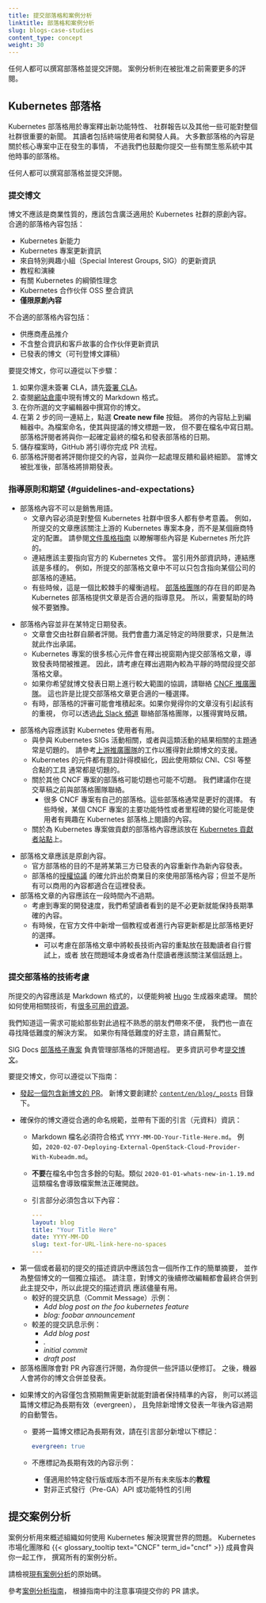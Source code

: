 ```yaml
---
title: 提交部落格和案例分析
linktitle: 部落格和案例分析
slug: blogs-case-studies
content_type: concept
weight: 30
---
```

<!--
title: Submitting blog posts and case studies
linktitle: Blogs and case studies
slug: blogs-case-studies
content_type: concept
weight: 30
-->

<!-- overview -->
<!--
Anyone can write a blog post and submit it for review.
Case studies require extensive review before they're approved.
-->
任何人都可以撰寫部落格並提交評閱。
案例分析則在被批准之前需要更多的評閱。

<!-- body -->

<!--
## The Kubernetes Blog

The Kubernetes blog is used by the project to communicate new features, community reports, and any news that might be relevant to the Kubernetes community. 
This includes end users and developers. 
Most of the blog's content is about things happening in the core project, but we encourage you to submit about things happening elsewhere in the ecosystem too!

Anyone can write a blog post and submit it for review.
-->
## Kubernetes 部落格

Kubernetes 部落格用於專案釋出新功能特性、
社群報告以及其他一些可能對整個社群很重要的新聞。
其讀者包括終端使用者和開發人員。
大多數部落格的內容是關於核心專案中正在發生的事情，
不過我們也鼓勵你提交一些有關生態系統中其他時事的部落格。

任何人都可以撰寫部落格並提交評閱。

<!-- 
### Submit a Post

Blog posts should not be commercial in nature and should consist of original content that applies broadly to the Kubernetes community.
Appropriate blog content includes:

- New Kubernetes capabilities
- Kubernetes projects updates
- Updates from Special Interest Groups
- Tutorials and walkthroughs
- Thought leadership around Kubernetes
- Kubernetes Partner OSS integration
- **Original content only**
-->
### 提交博文

博文不應該是商業性質的，應該包含廣泛適用於 Kubernetes 社群的原創內容。
合適的部落格內容包括：

- Kubernetes 新能力
- Kubernetes 專案更新資訊
- 來自特別興趣小組（Special Interest Groups, SIG）的更新資訊
- 教程和演練
- 有關 Kubernetes 的綱領性理念
- Kubernetes 合作伙伴 OSS 整合資訊
- **僅限原創內容**

<!-- 
Unsuitable content includes:

- Vendor product pitches
- Partner updates without an integration and customer story
- Syndicated posts (language translations ok)
-->

不合適的部落格內容包括：

- 供應商產品推介
- 不含整合資訊和客戶故事的合作伙伴更新資訊
- 已發表的博文（可刊登博文譯稿）

<!-- 
To submit a blog post, follow these steps:

1. [Sign the CLA](https://kubernetes.io/docs/contribute/start/#sign-the-cla) if you have not yet done so.
1. Have a look at the Markdown format for existing blog posts in the [website repository](https://github.com/kubernetes/website/tree/master/content/en/blog/_posts).
1. Write out your blog post in a text editor of your choice.
1. On the same link from step 2, click the Create new file button. Paste your content into the editor. Name the file to match the proposed title of the blog post, but don’t put the date in the file name. The blog reviewers will work with you on the final file name and the date the blog will be published.
1. When you save the file, GitHub will walk you through the pull request process.
1. A blog post reviewer will review your submission and work with you on feedback and final details. When the blog post is approved, the blog will be scheduled for publication.
-->
要提交博文，你可以遵從以下步驟：

1. 如果你還未簽署 CLA，請先[簽署 CLA](https://kubernetes.io/docs/contribute/start/#sign-the-cla)。
2. 查閱[網站倉庫](https://github.com/kubernetes/website/tree/master/content/en/blog/_posts)中現有博文的 Markdown 格式。
3. 在你所選的文字編輯器中撰寫你的博文。
4. 在第 2 步的同一連結上，點選 **Create new file** 按鈕。
   將你的內容貼上到編輯器中。為檔案命名，使其與提議的博文標題一致，
   但不要在檔名中寫日期。
   部落格評閱者將與你一起確定最終的檔名和發表部落格的日期。
5. 儲存檔案時，GitHub 將引導你完成 PR 流程。
6. 部落格評閱者將評閱你提交的內容，並與你一起處理反饋和最終細節。
   當博文被批准後，部落格將排期發表。

<!--
### Guidelines and expectations

- Blog posts should not be vendor pitches. 
  - Articles must contain content that applies broadly to the Kubernetes community. For example, a submission should focus on upstream Kubernetes as opposed to vendor-specific configurations. Check the [Documentation style guide](/docs/contribute/style/content-guide/#what-s-allowed) for what is typically allowed on Kubernetes properties. 
  - Links should primarily be to the official Kubernetes documentation. When using external references, links should be diverse - For example a submission shouldn't contain only links back to a single company's blog.
  - Sometimes this is a delicate balance. The [blog team](https://kubernetes.slack.com/messages/sig-docs-blog/) is there to give guidance on whether a post is appropriate for the Kubernetes blog, so don't hesitate to reach out. 
-->
### 指導原則和期望  {#guidelines-and-expectations}

- 部落格內容不可以是銷售用語。
  - 文章內容必須是對整個 Kubernetes 社群中很多人都有參考意義。
    例如，所提交的文章應該關注上游的 Kubernetes 專案本身，而不是某個廠商特定的配置。
    請參閱[文件風格指南](/zh-cn/docs/contribute/style/content-guide/#what-s-allowed)
    以瞭解哪些內容是 Kubernetes 所允許的。
  - 連結應該主要指向官方的 Kubernetes 文件。
    當引用外部資訊時，連結應該是多樣的。
    例如，所提交的部落格文章中不可以只包含指向某個公司的部落格的連結。
  - 有些時候，這是一個比較棘手的權衡過程。
    [部落格團隊](https://kubernetes.slack.com/messages/sig-docs-blog/)的存在目的即是為
    Kubernetes 部落格提供文章是否合適的指導意見。
    所以，需要幫助的時候不要猶豫。
<!--
- Blog posts are not published on specific dates.
    - Articles are reviewed by community volunteers. We'll try our best to accommodate specific timing, but we make no guarantees.
  - Many core parts of the Kubernetes projects submit blog posts during release windows, delaying publication times. Consider submitting during a quieter period of the release cycle.
  - If you are looking for greater coordination on post release dates, coordinating with [CNCF marketing](https://www.cncf.io/about/contact/) is a more appropriate choice than submitting a blog post.
  - Sometimes reviews can get backed up. If you feel your review isn't getting the attention it needs, you can reach out to the blog team via [this slack channel](https://kubernetes.slack.com/messages/sig-docs-blog/) to ask in real time. 
-->
- 部落格內容並非在某特定日期發表。
    - 文章會交由社群自願者評閱。我們會盡力滿足特定的時限要求，只是無法就此作出承諾。
  - Kubernetes 專案的很多核心元件會在釋出視窗期內提交部落格文章，導致發表時間被推遲。
    因此，請考慮在釋出週期內較為平靜的時間段提交部落格文章。
  - 如果你希望就博文發表日期上進行較大範圍的協調，請聯絡
    [CNCF 推廣團隊](https://www.cncf.io/about/contact/)。
    這也許是比提交部落格文章更合適的一種選擇。
  - 有時，部落格的評審可能會堆積起來。如果你覺得你的文章沒有引起該有的重視，
    你可以透過[此 Slack 頻道](https://kubernetes.slack.com/messages/sig-docs-blog/)
    聯絡部落格團隊，以獲得實時反饋。
<!--
- Blog posts should be relevant to Kubernetes users.
  - Topics related to participation in or results of Kubernetes SIGs activities are always on topic (see the work in the [Upstream Marketing Team](https://github.com/kubernetes/community/blob/master/communication/marketing-team/blog-guidelines.md#upstream-marketing-blog-guidelines) for support on these posts). 
  - The components of Kubernetes are purposely modular, so tools that use existing integration points like CNI and CSI are on topic. 
  - Posts about other CNCF projects may or may not be on topic. We recommend asking the blog team before submitting a draft.
    - Many CNCF projects have their own blog. These are often a better choice for posts. There are times of major feature or milestone for a CNCF project that users would be interested in reading on the Kubernetes blog.
  - Blog posts about contributing to the Kubernetes project should be in the [Kubernetes Contributors site](https://kubernetes.dev)
-->
- 部落格內容應該對 Kubernetes 使用者有用。
  - 與參與 Kubernetes SIGs 活動相關，或者與這類活動的結果相關的主題通常是切題的。
    請參考[上游推廣團隊](https://github.com/kubernetes/community/blob/master/communication/marketing-team/blog-guidelines.md#upstream-marketing-blog-guidelines)的工作以獲得對此類博文的支援。
  - Kubernetes 的元件都有意設計得模組化，因此使用類似 CNI、CSI 等整合點的工具
    通常都是切題的。
  - 關於其他 CNCF 專案的部落格可能切題也可能不切題。
    我們建議你在提交草稿之前與部落格團隊聯絡。
    - 很多 CNCF 專案有自己的部落格。這些部落格通常是更好的選擇。
      有些時候，某個 CNCF 專案的主要功能特性或者里程碑的變化可能是使用者有興趣在
      Kubernetes 部落格上閱讀的內容。
  - 關於為 Kubernetes 專案做貢獻的部落格內容應該放在 [Kubernetes 貢獻者站點](https://kubernetes.dev)上。
<!--
- Blog posts should be original content
  - The official blog is not for repurposing existing content from a third party as new content.
  - The [license](https://github.com/kubernetes/website/blob/main/LICENSE) for the blog allows commercial use of the content for commercial purposes, just not the other way around. 
- Blog posts should aim to be future proof
  - Given the development velocity of the project, we want evergreen content that won't require updates to stay accurate for the reader. 
  - It can be a better choice to add a tutorial or update official documentation than to write a high level overview as a blog post.
    - Consider concentrating the long technical content as a call to action of the blog post, and focus on the problem space or why readers should care.
-->
- 部落格文章應該是原創內容。
  - 官方部落格的目的不是將某第三方已發表的內容重新作為新內容發表。
  - 部落格的[授權協議](https://github.com/kubernetes/website/blob/main/LICENSE)
    的確允許出於商業目的來使用部落格內容；但並不是所有可以商用的內容都適合在這裡發表。
- 部落格文章的內容應該在一段時間內不過期。
  - 考慮到專案的開發速度，我們希望讀者看到的是不必更新就能保持長期準確的內容。 
  - 有時候，在官方文件中新增一個教程或者進行內容更新都是比部落格更好的選擇。
    - 可以考慮在部落格文章中將較長技術內容的重點放在鼓勵讀者自行嘗試上，或者
      放在問題域本身或者為什麼讀者應該關注某個話題上。

<!--
### Technical Considerations for submitting a blog post

Submissions need to be in Markdown format to be used by the [Hugo](https://gohugo.io/) generator for the blog. There are [many resources available](https://gohugo.io/documentation/) on how to use this technology stack.

We recognize that this requirement makes the process more difficult for less-familiar folks to submit, and we're constantly looking at solutions to lower this bar. If you have ideas on how to lower the barrier, please volunteer to help out. 
-->
### 提交部落格的技術考慮

所提交的內容應該是 Markdown 格式的，以便能夠被 [Hugo](https://gohugo.io/) 生成器來處理。
關於如何使用相關技術，有[很多可用的資源](https://gohugo.io/documentation/)。

我們知道這一需求可能給那些對此過程不熟悉的朋友們帶來不便，
我們也一直在尋找降低難度的解決方案。
如果你有降低難度的好主意，請自薦幫忙。

<!--
The SIG Docs [blog subproject](https://github.com/kubernetes/community/tree/master/sig-docs/blog-subproject) manages the review process for blog posts. For more information, see [Submit a post](https://github.com/kubernetes/community/tree/master/sig-docs/blog-subproject#submit-a-post).

To submit a blog post follow these directions:
-->
SIG Docs [部落格子專案](https://github.com/kubernetes/community/tree/master/sig-docs/blog-subproject) 負責管理部落格的評閱過程。
更多資訊可參考[提交博文](https://github.com/kubernetes/community/tree/master/sig-docs/blog-subproject#submit-a-post)。

要提交博文，你可以遵從以下指南：
<!--
- [Open a pull request](/docs/contribute/new-content/open-a-pr/#fork-the-repo) with a new blog post. New blog posts go under the [`content/en/blog/_posts`](https://github.com/kubernetes/website/tree/main/content/en/blog/_posts) directory.

- Ensure that your blog post follows the correct naming conventions and the following frontmatter (metadata) information:

  - The Markdown file name must follow the format `YYYY-MM-DD-Your-Title-Here.md`. For example, `2020-02-07-Deploying-External-OpenStack-Cloud-Provider-With-Kubeadm.md`.
  - Do **not** include dots in the filename. A name like `2020-01-01-whats-new-in-1.19.md` causes failures during a build.
  - The front matter must include the following:
-->
- [發起一個包含新博文的 PR](/zh-cn/docs/contribute/new-content/open-a-pr/#fork-the-repo)。
  新博文要創建於 [`content/en/blog/_posts`](https://github.com/kubernetes/website/tree/main/content/en/blog/_posts) 目錄下。

- 確保你的博文遵從合適的命名規範，並帶有下面的引言（元資料）資訊：

  - Markdown 檔名必須符合格式 `YYYY-MM-DD-Your-Title-Here.md`。
    例如，`2020-02-07-Deploying-External-OpenStack-Cloud-Provider-With-Kubeadm.md`。
  - **不要**在檔名中包含多餘的句點。類似 `2020-01-01-whats-new-in-1.19.md`
    這類檔名會導致檔案無法正確開啟。
  - 引言部分必須包含以下內容：

    ```yaml
    ---
    layout: blog
    title: "Your Title Here"
    date: YYYY-MM-DD
    slug: text-for-URL-link-here-no-spaces
    ---
    ```
<!--
  - The first or initial commit message should be a short summary of the work being done and should stand alone as a description of the blog post. Please note that subsequent edits to your blog will be squashed into this main commit, so it should be as useful as possible. 
    - Examples of a good commit message:
      -  _Add blog post on the foo kubernetes feature_
      -  _blog: foobar announcement_
    - Examples of bad commit message:
      - _Add blog post_
      - _._
      - _initial commit_
      - _draft post_
  - The blog team will then review your PR and give you comments on things you might need to fix. After that the bot will merge your PR and your blog post will be published. 
-->
  - 第一個或者最初的提交的描述資訊中應該包含一個所作工作的簡單摘要，
    並作為整個博文的一個獨立描述。
    請注意，對博文的後續修改編輯都會最終合併到此主提交中，所以此提交的描述資訊
    應該儘量有用。
    - 較好的提交訊息（Commit Message）示例：
      -  _Add blog post on the foo kubernetes feature_
      -  _blog: foobar announcement_
    - 較差的提交訊息示例：
      - _Add blog post_
      - _._
      - _initial commit_
      - _draft post_
  - 部落格團隊會對 PR 內容進行評閱，為你提供一些評語以便修訂。
    之後，機器人會將你的博文合併並發表。

<!-- 
  - If the content of the blog post contains only content that is not expected to require updates to stay accurate for the reader, it can be marked as evergreen and exempted from the automatic warning about outdated content added to blog posts older than one year.
    - To mark a blog post as evergreen, add this to the front matter:
      
      ```yaml
      evergreen: true
      ```
    - Examples of content that should not be marked evergreen:
      - **Tutorials** that only apply to specific releases or versions and not all future versions
      - References to pre-GA APIs or features
-->

  - 如果博文的內容僅包含預期無需更新就能對讀者保持精準的內容，
    則可以將這篇博文標記為長期有效（evergreen），
    且免除新增博文發表一年後內容過期的自動警告。
    - 要將一篇博文標記為長期有效，請在引言部分新增以下標記：
      
      ```yaml
      evergreen: true
      ```
    - 不應標記為長期有效的內容示例：
      - 僅適用於特定發行版或版本而不是所有未來版本的**教程**
      - 對非正式發行（Pre-GA）API 或功能特性的引用

<!--
## Submit a case study

Case studies highlight how organizations are using Kubernetes to solve
real-world problems. The Kubernetes marketing team and members of the {{< glossary_tooltip text="CNCF" term_id="cncf" >}} collaborate with you on all case studies.

Have a look at the source for the
[existing case studies](https://github.com/kubernetes/website/tree/main/content/en/case-studies).

Refer to the [case study guidelines](https://github.com/cncf/foundation/blob/master/case-study-guidelines.md) and submit your request as outlined in the guidelines. 
-->
## 提交案例分析

案例分析用來概述組織如何使用 Kubernetes 解決現實世界的問題。
Kubernetes 市場化團隊和 {{< glossary_tooltip text="CNCF" term_id="cncf" >}} 成員會與你一起工作，
撰寫所有的案例分析。

請檢視[現有案例分析](https://github.com/kubernetes/website/tree/main/content/en/case-studies)的原始碼。

參考[案例分析指南](https://github.com/cncf/foundation/blob/master/case-study-guidelines.md)，
根據指南中的注意事項提交你的 PR 請求。

